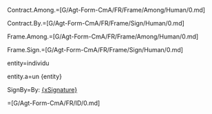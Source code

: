 Contract.Among.=[G/Agt-Form-CmA/FR/Frame/Among/Human/0.md]

Contract.By.=[G/Agt-Form-CmA/FR/Frame/Sign/Human/0.md]

Frame.Among.=[G/Agt-Form-CmA/FR/Frame/Among/Human/0.md]

Frame.Sign.=[G/Agt-Form-CmA/FR/Frame/Sign/Human/0.md]

entity=individu

entity.a=un {entity}

SignBy=By: <u>{xSignature}</u>

=[G/Agt-Form-CmA/FR/ID/0.md]